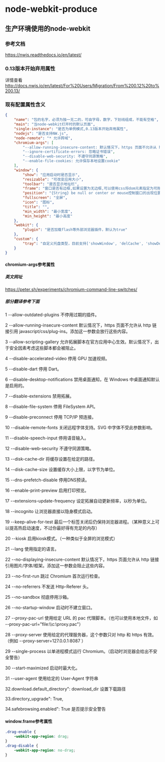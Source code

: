 # node-webkit-produce

## 生产环境使用的node-webkit

### 参考文档

  <https://nwjs.readthedocs.io/en/latest/>
  
### 0.13版本开始弃用属性

详情查看<http://docs.nwjs.io/en/latest/For%20Users/Migration/From%200.12%20to%200.13/>

### 现有配置属性含义

```json
{
    "name": "包的名字，必须为独一无二的，可由字母，数字，下划线组成，不能有空格",
    "main": "当node-webkit打开时的默认页面",
    "single-instance": "是否为单例模式,0.13版本开始弃用属性",
    "nodejs": "是否支持NW.js",
    "node-remote": "* 允许跨域",
    "chromium-args": [
        "--allow-running-insecure-content: 默认情况下，https 页面不允许从 http 链接引用 javascript/css/plug-ins。添加这一参数会放行这些内容。",
        "--ignore-certificate-errors: 忽略证书错误",
        "--disable-web-security: 不遵守同源策略",
        "--enable-file-cookies: 允许保存本地设置cookie"
    ],
    "window": {
        "show": "应用启动时是否显示",
        "resizable": "可改变应用大小",
        "toolbar": "是否显示地址栏",
        "frame": "窗口是否有边框,如果设置为无边框,可以使用css将dom元素指定为可拖动区域。",
        "position": "{String} be null or center or mouse控制窗口的出现位置",
        "fullscreen": "全屏",
        "icon": "图标",
        "title": "",
        "min_width": "最小宽度",
        "min_height": "最小高度"
    },
    "webkit": {
        "plugin": "是否加载flash等外部浏览器插件，默认为true"
    },
    "custom": {
        "tray": "自定义托盘类型，目前支持['showWindow', 'delCache', 'showDebug', 'closeWindow']；代码:nodeWebkitExt.js的buildTray"
    }
}
```

#### chromium-args参考属性

##### 英文网址 

<https://peter.sh/experiments/chromium-command-line-switches/>

##### 部分翻译参考下面

1 --allow-outdated-plugins 不停用过期的插件。

2 --allow-running-insecure-content 默认情况下，https 页面不允许从 http 链接引用 javascript/css/plug-ins。添加这一参数会放行这些内容。

3 --allow-scripting-gallery 允许拓展脚本在官方应用中心生效。默认情况下，出于安全因素考虑这些脚本都会被阻止。

4 --disable-accelerated-video 停用 GPU 加速视频。

5 --disable-dart 停用 Dart。

6 --disable-desktop-notifications 禁用桌面通知，在 Windows 中桌面通知默认是启用的。

7 --disable-extensions 禁用拓展。

8 --disable-file-system 停用 FileSystem API。

9 --disable-preconnect 停用 TCP/IP 预连接。

10 --disable-remote-fonts 关闭远程字体支持。SVG 中字体不受此参数影响。

11 --disable-speech-input 停用语音输入。

12 --disable-web-security 不遵守同源策略。

13 --disk-cache-dir 将缓存设置在给定的路径。

14 --disk-cache-size 设置缓存大小上限，以字节为单位。

15 --dns-prefetch-disable 停用DNS预读。

16 --enable-print-preview 启用打印预览。

17 --extensions-update-frequency 设定拓展自动更新频率，以秒为单位。

18 --incognito 让浏览器直接以隐身模式启动。

19 --keep-alive-for-test 最后一个标签关闭后仍保持浏览器进程。（某种意义上可以提高热启动速度，不过你最好得有充足的内存）

20 --kiosk 启用kiosk模式。（一种类似于全屏的浏览模式）

21 --lang 使用指定的语言。

22 --no-displaying-insecure-content 默认情况下，https 页面允许从 http 链接引用图片/字体/框架。添加这一参数会阻止这些内容。

23 --no-first-run 跳过 Chromium 首次运行检查。

24 --no-referrers 不发送 Http-Referer 头。

25 --no-sandbox 彻底停用沙箱。

26 --no-startup-window 启动时不建立窗口。

27 --proxy-pac-url 使用给定 URL 的 pac 代理脚本。（也可以使用本地文件，如 --proxy-pac-url="file:\\\c:\proxy.pac"）

28 --proxy-server 使用给定的代理服务器，这个参数只对 http 和 https 有效。（例如 --proxy-server=127.0.0.1:8087 ）

29 --single-process 以单进程模式运行 Chromium。（启动时浏览器会给出不安全警告）

30 --start-maximized 启动时最大化。

31 --user-agent 使用给定的 User-Agent 字符串

32.download.default_directory": download_dir 设置下载路径

33.directory_upgrade": True,

34.safebrowsing.enabled": True 是否提示安全警告

#### window.frame参考属性

```css
.drag-enable {
    -webkit-app-region: drag;
}
.drag-disable {
    -webkit-app-region: no-drag;
}
```
